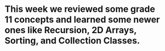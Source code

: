 # This week we reviewed some grade 11 concepts and learned some newer ones like Recursion, 2D Arrays, Sorting, and Collection Classes.
